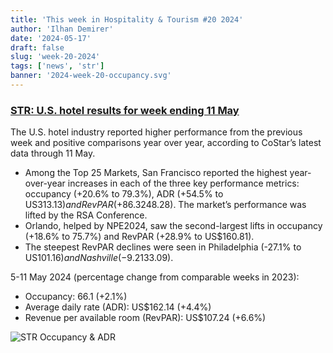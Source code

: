 ```yaml
---
title: 'This week in Hospitality & Tourism #20 2024'
author: 'Ilhan Demirer'
date: '2024-05-17'
draft: false
slug: 'week-20-2024'
tags: ['news', 'str']
banner: '2024-week-20-occupancy.svg'
---
```


### [STR: U.S. hotel results for week ending 11 May](https://str.com/press-release/us-hotel-results-week-ending-11-may)

The U.S. hotel industry reported higher performance from the previous week and positive comparisons year over year, according to CoStar’s latest data through 11 May.

- Among the Top 25 Markets, San Francisco reported the highest year-over-year increases in each of the three key performance metrics: occupancy (+20.6% to 79.3%), ADR (+54.5% to US$313.13) and RevPAR (+86.3% to US$248.28). The market’s performance was lifted by the RSA Conference.
- Orlando, helped by NPE2024, saw the second-largest lifts in occupancy (+18.6% to 75.7%) and RevPAR (+28.9% to US$160.81).
- The steepest RevPAR declines were seen in Philadelphia (-27.1% to US$101.16) and Nashville (-9.2% to US$133.09).

5-11 May 2024 (percentage change from comparable weeks in 2023):

- Occupancy: 66.1 (+2.1%)
- Average daily rate (ADR): US$162.14 (+4.4%)
- Revenue per available room (RevPAR): US$107.24 (+6.6%)

![STR Occupancy & ADR](/images/blogimages/2024-week-20-occupancy.svg)
